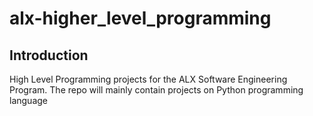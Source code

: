 # alx-higher_level_programming
## Introduction
High Level Programming projects for the ALX Software Engineering Program.
The repo will mainly contain projects on Python programming language